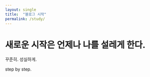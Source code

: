 ```yaml
---
layout: single
title:  "블로그 시작"
permalink: /study/
---
```


# 새로운 시작은 언제나 나를 설레게 한다.


꾸준히.
성실하게.

step by step.
